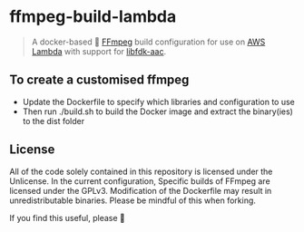 # ffmpeg-build-lambda

> A docker-based 🐳 [FFmpeg](https://ffmpeg.org/) build configuration for use on [AWS Lambda](https://aws.amazon.com/lambda/) with support for [libfdk-aac](http://trac.ffmpeg.org/wiki/CompilationGuide/Ubuntu#libfdk-aac).

## To create a customised ffmpeg
- Update the Dockerfile to specify which libraries and configuration to use
- Then run ./build.sh to build the Docker image and extract the binary(ies) to the dist folder

## License
All of the code solely contained in this repository is licensed under the Unlicense. In the current configuration, Specific builds of FFmpeg are licensed under the GPLv3.
Modification of the Dockerfile may result in unredistributable binaries. Please be mindful of this when forking.

If you find this useful, please :star2:
